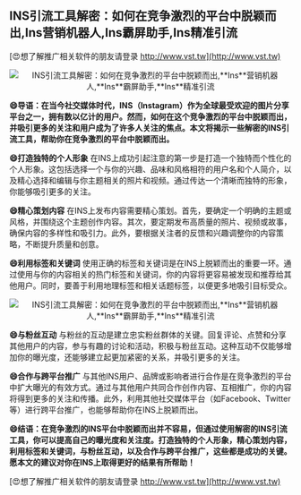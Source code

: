 ## **INS引流工具解密：如何在竞争激烈的平台中脱颖而出,**Ins**营销机器人,**Ins**霸屏助手,**Ins**精准引流**

[😍想了解推广相关软件的朋友请登录 http://www.vst.tw](http://www.vst.tw)

 <center><img src="https://vst.tw/MP4/tuiguang/png/3.png" alt="INS引流工具解密：如何在竞争激烈的平台中脱颖而出,**Ins**营销机器人,**Ins**霸屏助手,**Ins**精准引流"></center>

**😄导语：在当今社交媒体时代，INS（**Ins**tagram）作为全球最受欢迎的图片分享平台之一，拥有数以亿计的用户。然而，如何在这个竞争激烈的平台中脱颖而出，并吸引更多的关注和用户成为了许多人关注的焦点。本文将揭示一些解密的INS引流工具，帮助你在竞争激烈的平台中脱颖而出。**

**😄打造独特的个人形象**
在INS上成功引起注意的第一步是打造一个独特而个性化的个人形象。这包括选择一个与你的兴趣、品味和风格相符的用户名和个人简介，以及精心选择和编辑与你主题相关的照片和视频。通过传达一个清晰而独特的形象，你能够吸引更多的关注。

**😄精心策划内容**
在INS上发布内容需要精心策划。首先，要确定一个明确的主题或风格，并围绕这个主题创作内容。其次，要定期发布高质量的照片、视频或故事，确保内容的多样性和吸引力。此外，要根据关注者的反馈和兴趣调整你的内容策略，不断提升质量和创意。

**😄利用标签和关键词**
使用正确的标签和关键词是在INS上脱颖而出的重要一环。通过使用与你的内容相关的热门标签和关键词，你的内容将更容易被发现和推荐给其他用户。同时，要善于利用地理标签和相关话题标签，以便更多地吸引目标受众。

 <center><img src="https://vst.tw/MP4/tuiguang/png/0.png" alt="INS引流工具解密：如何在竞争激烈的平台中脱颖而出,**Ins**营销机器人,**Ins**霸屏助手,**Ins**精准引流"></center>

**😄与粉丝互动**
与粉丝的互动是建立忠实粉丝群体的关键。回复评论、点赞和分享其他用户的内容，参与有趣的讨论和活动，积极与粉丝互动。这种互动不仅能够增加你的曝光度，还能够建立起更加紧密的关系，并吸引更多的关注。

**😄合作与跨平台推广**
与其他INS用户、品牌或影响者进行合作是在竞争激烈的平台中扩大曝光的有效方式。通过与其他用户共同合作创作内容、互相推广，你的内容将得到更多的关注和传播。此外，利用其他社交媒体平台（如Facebook、Twitter等）进行跨平台推广，也能够帮助你在INS上脱颖而出。

**😄结语：在竞争激烈的INS平台中脱颖而出并不容易，但通过使用解密的INS引流工具，你可以提高自己的曝光度和关注度。打造独特的个人形象，精心策划内容，利用标签和关键词，与粉丝互动，以及合作与跨平台推广，这些都是成功的关键。愿本文的建议对你在INS上取得更好的结果有所帮助！**

[😍想了解推广相关软件的朋友请登录 http://www.vst.tw](http://www.vst.tw)



